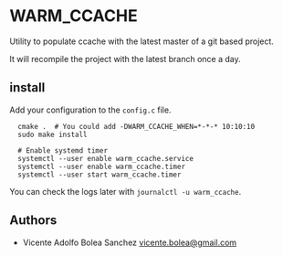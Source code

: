 # WARM_CCACHE

Utility to populate ccache with the latest master of a git based project.

It will recompile the project with the latest branch once a day.

## install

Add your configuration to the `config.c` file.

```
  cmake .  # You could add -DWARM_CCACHE_WHEN=*-*-* 10:10:10
  sudo make install

  # Enable systemd timer
  systemctl --user enable warm_ccache.service
  systemctl --user enable warm_ccache.timer
  systemctl --user start warm_ccache.timer
```

You can check the logs later with `journalctl -u warm_ccache`.

## Authors
 - Vicente Adolfo Bolea Sanchez <vicente.bolea@gmail.com>
